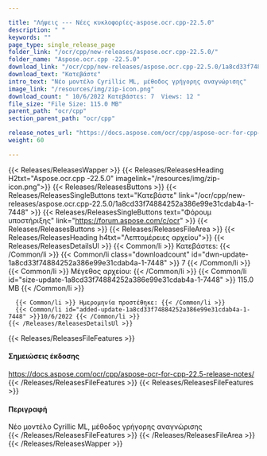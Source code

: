 ```yaml
---

title: "Λήψεις --- Νέες κυκλοφορίες-aspose.ocr.cpp-22.5.0"
description: " "
keywords: ""
page_type: single_release_page
folder_link: "/ocr/cpp/new-releases/aspose.ocr.cpp-22.5.0/"
folder_name: "Aspose.ocr.cpp -22.5.0"
download_link: "/ocr/cpp/new-releases/aspose.ocr.cpp-22.5.0/1a8cd33f74884252a386e99e31cdab4a-1-7448"
download_text: "Κατεβάστε"
intro_text: "Νέο μοντέλο Cyrillic ML, μέθοδος γρήγορης αναγνώρισης"
image_link: "/resources/img/zip-icon.png"
download_count: " 10/6/2022 Κατεβάστεs: 7  Views: 12 "
file_size: "File Size: 115.0 MB"
parent_path: "ocr/cpp"
section_parent_path: "ocr/cpp"

release_notes_url: "https://docs.aspose.com/ocr/cpp/aspose-ocr-for-cpp-22.5-release-notes/"
weight: 60

---
```


{{< Releases/ReleasesWapper >}}
  {{< Releases/ReleasesHeading H2txt="Aspose.ocr.cpp -22.5.0" imagelink="/resources/img/zip-icon.png">}}
  {{< Releases/ReleasesButtons >}}
    {{< Releases/ReleasesSingleButtons text="Κατεβάστε" link="/ocr/cpp/new-releases/aspose.ocr.cpp-22.5.0/1a8cd33f74884252a386e99e31cdab4a-1-7448" >}}
    {{< Releases/ReleasesSingleButtons text="Φόρουμ υποστήριξης" link="https://forum.aspose.com/c/ocr" >}}
  {{< Releases/ReleasesButtons >}}
  {{< Releases/ReleasesFileArea >}}
    {{< Releases/ReleasesHeading h4txt="Λεπτομέρειες αρχείου">}}
    {{< Releases/ReleasesDetailsUl >}}
      {{< Common/li >}} Κατεβάστεs: {{< /Common/li >}}
      {{< Common/li class="downloadcount" id="dwn-update-1a8cd33f74884252a386e99e31cdab4a-1-7448" >}} 7 {{< /Common/li >}}
      {{< Common/li >}} Μέγεθος αρχείου: {{< /Common/li >}}
      {{< Common/li id="size-update-1a8cd33f74884252a386e99e31cdab4a-1-7448" >}} 115.0 MB {{< /Common/li >}}

      {{< Common/li >}} Ημερομηνία προστέθηκε: {{< /Common/li >}}
      {{< Common/li id="added-update-1a8cd33f74884252a386e99e31cdab4a-1-7448" >}}10/6/2022 {{< /Common/li >}}
    {{< /Releases/ReleasesDetailsUl >}}

  {{< Releases/ReleasesFileFeatures >}}
      <h4>Σημειώσεις έκδοσης</h4><div><a href='https://docs.aspose.com/ocr/cpp/aspose-ocr-for-cpp-22.5-release-notes/'>https://docs.aspose.com/ocr/cpp/aspose-ocr-for-cpp-22.5-release-notes/</a></div>
  {{< /Releases/ReleasesFileFeatures >}}
  {{< Releases/ReleasesFileFeatures >}}
      <h4>Περιγραφή</h4><div class="HTMLDescription">Νέο μοντέλο Cyrillic ML, μέθοδος γρήγορης αναγνώρισης</div>
  {{< /Releases/ReleasesFileFeatures >}}
 {{< /Releases/ReleasesFileArea >}}
{{< /Releases/ReleasesWapper >}}


